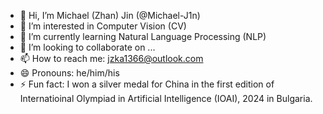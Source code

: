 - 👋 Hi, I’m Michael (Zhan) Jin (@Michael-J1n)
- 👀 I’m interested in Computer Vision (CV)
- 🌱 I’m currently learning Natural Language Processing (NLP)
- 💞️ I’m looking to collaborate on ...
- 📫 How to reach me: jzka1366@outlook.com
- 😄 Pronouns: he/him/his
- ⚡ Fun fact: I won a silver medal for China in the first edition of Internatioinal Olympiad in Artificial Intelligence (IOAI), 2024 in Bulgaria.

<!---
Michael-J1n/Michael-J1n is a ✨ special ✨ repository because its `README.md` (this file) appears on your GitHub profile.
You can click the Preview link to take a look at your changes.
--->
